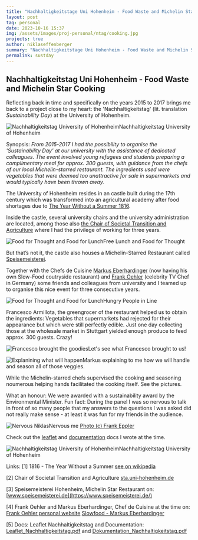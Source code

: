 ```yaml
---
title: "Nachhaltigkeitstage Uni Hohenheim - Food Waste and Michelin Star Cooking"
layout: post
tag: personal
date: 2023-10-16 15:37
img: /assets/images/proj-personal/ntag/cooking.jpg
projects: true
author: niklaseffenberger
summary: "Nachhaltigkeitstage Uni Hohenheim - Food Waste and Michelin Star Cooking"
permalink: sustday
---
```


## Nachhaltigkeitstag Uni Hohenheim - Food Waste and Michelin Star Cooking


Reflecting back in time and specifically on the years 2015 to 2017 brings me back to a project close to my heart: the 'Nachhaltigkeitstag' (lit. translation *Sustainability Day*) at the University of Hohenheim.



![Nachhaltigkeitstag University of Hohenheim](assets/images/proj-personal/ntag/cooking.jpg)Nachhaltigkeitstag University of Hohenheim




Synopsis: *From 2015-2017 I had the possibility to organise the 'Sustainability Day' at our university with the assistance of dedicated colleagues. The event involved young refugees and students preparing a complimentary meal for approx. 300 guests, with guidance from the chefs of our local Michelin-starred restaurant. The ingredients used were vegetables that were deemed too unattractive for sale in supermarkets and would typically have been thrown away.*


<div class="breaker"></div>

The University of Hohenheim resides in an castle built during the 17th century which was transformed into an agricultural academy after food shortages due to [The Year Without a Summer 1816](https://en.wikipedia.org/wiki/Year_Without_a_Summer).


Inside the castle, several university chairs and the university administration are located, among those also [the Chair of Societal Transition and Agriculture](https://sta.uni-hohenheim.de/en) where I had the privilege of working for three years.


![Food for Thought and Food for Lunch](assets/images/proj-personal/ntag/eating.jpg)Free Lunch and Food for Thought


But that’s not it, the castle also houses a Michelin-Starred Restaurant called [Speisemeisterei](https://www.speisemeisterei.de/).



Together with the Chefs de Cuisine [Markus Eberhardinger](https://www.slowfood.de/was-wir-tun/projekte-aktionen-und-kampagnen/chef-alliance/koeche_in_deutschland/baden-wuerttemberg/markus-eberhardinger ) (now having his own Slow-Food coutryside restaurant) and [Frank Oehler](https://www.frank-oehler.com/) (celebrity TV Chef in Germany) some friends and colleagues from university and I teamed up to organise this nice event for three consecutive years.


![Food for Thought and Food for Lunch](assets/images/proj-personal/ntag/guests.jpg)Hungry People in Line




Francesco Armillota, the greengrocer of the restaurant helped us to obtain the ingredients: Vegetables that supermarkets had rejected for their appearance but which were still perfectly edible. Just one day collecting those at the wholesale market in Stuttgart yielded enough produce to feed approx. 300 guests. Crazy!

![Francesco brought the goodies](assets/images/proj-personal/ntag/overview.jpg)Let's see what Francesco brought to us!

![Explanining what will happen](assets/images/proj-personal/ntag/wtf.jpg)Markus explaining to me how we will handle and season all of those veggies.







While the Michelin-starred chefs supervised the cooking and seasoning noumerous helping hands facilitated the cooking itself. See the pictures.







What an honour: We were awarded with a sustainability award by the Environmental Minister. Fun fact: During the panel I was so nervous to talk in front of so many people that my answers to the questions I was asked did not really make sense - at least it was fun for my friends in the audience.

![Nervous Niklas](assets/images/proj-personal/ntag/nervous.jpg)Nervous me [Photo (c) Frank Eppler](https://www.nachhaltigkeitsstrategie.de/service/mediathek/details?tx_nmediathek%5Brecord%5D=35&cHash=a20c48079ff8dc3b067fdca1fcef6e42)

<div class="breaker"></div>

Check out the [leaflet](assets/images/proj-personal/ntag/Leaflet_Nachhaltigkeitstag.pdf) and [documentation](assets/images/proj-personal/ntag/Dokumentation_Nachhaltigkeitstag.pdf) docs I wrote at the time.

<div class="breaker"></div>

![Nachhaltigkeitstag University of Hohenheim](assets/images/proj-personal/ntag/cooking2.jpg)Nachhaltigkeitstag University of Hohenheim

<div class="breaker"></div>

Links:
[1] 1816 - The Year Without a Summer [see on wikipedia](https://en.wikipedia.org/wiki/Year_Without_a_Summer)

[2] Chair of Societal Transition and Agriculture [sta.uni-hohenheim.de](https://sta.uni-hohenheim.de/en)

[3] Speisemeisterei Hohenheim, Michelin Star Restaurant on: [www.speisemeisterei.de](https://www.speisemeisterei.de/)

[4] Frank Oehler and Markus Eberhardinger, Chef de Cuisine at the time on: [Frank Oehler personal website](https://www.frank-oehler.com/) [Slowfood - Markus Eberhardinger](https://www.slowfood.de/was-wir-tun/projekte-aktionen-und-kampagnen/chef-alliance/koeche_in_deutschland/baden-wuerttemberg/markus-eberhardinger )

[5] Docs: Leaflet Nachhaltigkeitstag and Documentation: [Leaflet_Nachhaltigkeitstag.pdf](https://drive.google.com/file/d/1mqXZMGzWSxUPVbC5XvmGtjpm41Z-A81H/view?usp=sharing) and [Dokumentation_Nachhaltigkeitstag.pdf](https://drive.google.com/file/d/1y9qp7UplodiLqaTJqStvfKSVdtJvk3cX/view?usp=sharing)

<div class="breaker"></div>
